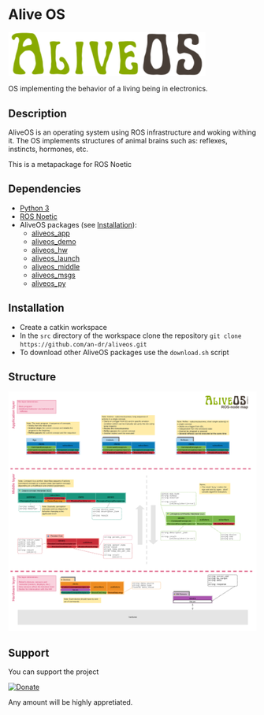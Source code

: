 # Alive OS

<img src="assets/logo.svg" width="400">

OS implementing the behavior of a living being in electronics.

## Description

AliveOS is an operating system using ROS infrastructure and woking withing it. The OS implements structures of animal brains such as: reflexes, instincts, hormones, etc.

This is a metapackage for ROS Noetic

## Dependencies

- [Python 3](https://www.python.org/)
- [ROS Noetic](http://wiki.ros.org/noetic)
- AliveOS packages  (see [Installation](#Installation)):
    - [aliveos_app](https://github.com/an-dr/aliveos_app)
    - [aliveos_demo](https://github.com/an-dr/aliveos_demo)
    - [aliveos_hw](https://github.com/an-dr/aliveos_hw)
    - [aliveos_launch](https://github.com/an-dr/aliveos_launch)
    - [aliveos_middle](https://github.com/an-dr/aliveos_middle)
    - [aliveos_msgs](https://github.com/an-dr/aliveos_msgs)
    - [aliveos_py](https://github.com/an-dr/aliveos_py)

## Installation

- Create a catkin workspace
- In the `src` directory of the workspace clone the repository `git clone https://github.com/an-dr/aliveos.git`
- To download other AliveOS packages use the `download.sh` script

## Structure

<img src="assets/nodes.svg" width="800">

## Support

You can support the project

[![Donate](https://img.shields.io/badge/Donate-PayPal-green.svg)](https://paypal.me/4ndr/1eur)

Any amount will be highly appretiated.
